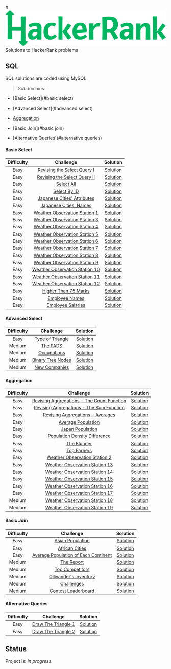 #![Example screenshot](img/HackerRank.png)
Solutions to HackerRank problems
## SQL
SQL solutions are coded using MySQL
 >Subdomains:
* [Basic Select](#basic select)

* [Advanced Select](#advanced select)

* [Aggregation](#aggregation)

* [Basic Join](#basic join)

* [Alternative Queries](#alternative queries)



#### Basic Select
Difficulty | Challenge | Solution
:-------------------:|:-------------------:|:-------------------:
Easy|[Revising the Select Query I](https://www.hackerrank.com/challenges/revising-the-select-query/problem)|[Solution](https://github.com/ptali/HackerRank/blob/master/src/SQL/BasicSelect/RevisingTheSelectQueryI.sql)
Easy|[Revising the Select Query II](https://www.hackerrank.com/challenges/revising-the-select-query-2/problem)|[Solution](https://github.com/ptali/HackerRank/blob/master/src/SQL/BasicSelect/RevisingtheSelectQueryII.sql)
Easy|[Select All](https://www.hackerrank.com/challenges/select-all-sql/problem)|[Solution](https://github.com/ptali/HackerRank/blob/master/src/SQL/BasicSelect/SelectAll.sql)
Easy|[Select By ID](https://www.hackerrank.com/challenges/select-by-id/problem)|[Solution](https://github.com/ptali/HackerRank/blob/master/src/SQL/BasicSelect/SelectByID.sql)
Easy|[Japanese Cities' Attributes](https://www.hackerrank.com/challenges/japanese-cities-attributes/problem)|[Solution](https://github.com/ptali/HackerRank/blob/master/src/SQL/BasicSelect/JapaneseCities'Attributes.sql)
Easy|[Japanese Cities' Names](https://www.hackerrank.com/challenges/japanese-cities-name/problem)|[Solution](https://github.com/ptali/HackerRank/blob/master/src/SQL/BasicSelect/JapaneseCities'Names.sql)
Easy|[Weather Observation Station 1](https://www.hackerrank.com/challenges/weather-observation-station-1/problem)|[Solution](https://github.com/ptali/HackerRank/blob/master/src/SQL/BasicSelect/WeatherObservationStation1.sql)
Easy|[Weather Observation Station 3](https://www.hackerrank.com/challenges/weather-observation-station-3/problem)|[Solution](https://github.com/ptali/HackerRank/blob/master/src/SQL/BasicSelect/WeatherObservationStation3.sql)
Easy|[Weather Observation Station 4](https://www.hackerrank.com/challenges/weather-observation-station-4/problem)|[Solution](https://github.com/ptali/HackerRank/blob/master/src/SQL/BasicSelect/WeatherObservationStation4.sql)
Easy|[Weather Observation Station 5](https://www.hackerrank.com/challenges/weather-observation-station-5/problem)|[Solution](https://github.com/ptali/HackerRank/blob/master/src/SQL/BasicSelect/WeatherObservationStation5.sql)
Easy|[Weather Observation Station 6](https://www.hackerrank.com/challenges/weather-observation-station-6/problem)|[Solution](https://github.com/ptali/HackerRank/blob/master/src/SQL/BasicSelect/WeatherObservationStation6.sql)
Easy|[Weather Observation Station 7](https://www.hackerrank.com/challenges/weather-observation-station-7/problem)|[Solution](https://github.com/ptali/HackerRank/blob/master/src/SQL/BasicSelect/WeatherObservationStation7.sql)
Easy|[Weather Observation Station 8](https://www.hackerrank.com/challenges/weather-observation-station-8/problem)|[Solution](https://github.com/ptali/HackerRank/blob/master/src/SQL/BasicSelect/WeatherObservationStation8.sql)
Easy|[Weather Observation Station 9](https://www.hackerrank.com/challenges/weather-observation-station-9/problem)|[Solution](https://github.com/ptali/HackerRank/blob/master/src/SQL/BasicSelect/WeatherObservationStation9.sql)
Easy|[Weather Observation Station 10](https://www.hackerrank.com/challenges/weather-observation-station-10/problem)|[Solution](https://github.com/ptali/HackerRank/blob/master/src/SQL/BasicSelect/WeatherObservationStation10.sql)
Easy|[Weather Observation Station 11](https://www.hackerrank.com/challenges/weather-observation-station-11/problem)|[Solution](https://github.com/ptali/HackerRank/blob/master/src/SQL/BasicSelect/WeatherObservationStation11.sql)
Easy|[Weather Observation Station 12](https://www.hackerrank.com/challenges/weather-observation-station-12/problem)|[Solution](https://github.com/ptali/HackerRank/blob/master/src/SQL/BasicSelect/WeatherObservationStation12.sql)
Easy|[Higher Than 75 Marks](https://www.hackerrank.com/challenges/more-than-75-marks/problem)|[Solution](https://github.com/ptali/HackerRank/blob/master/src/SQL/BasicSelect/HigherThan75Marks.sql)
Easy|[Employee Names](https://www.hackerrank.com/challenges/name-of-employees/problem)|[Solution](https://github.com/ptali/HackerRank/blob/master/src/SQL/BasicSelect/EmployeeNames.sql)
Easy|[Employee Salaries](https://www.hackerrank.com/challenges/salary-of-employees/problem)|[Solution](https://github.com/ptali/HackerRank/blob/master/src/SQL/BasicSelect/EmployeeSalaries.sql)

#### Advanced Select
Difficulty | Challenge | Solution
:-------------------:|:-------------------:|:-------------------:
Easy|[Type of Triangle](https://www.hackerrank.com/challenges/what-type-of-triangle/problem)|[Solution](https://github.com/ptali/HackerRank/blob/master/src/SQL/AdvancedSelect/TypeOfTriangle.sql)
Medium|[The PADS](https://www.hackerrank.com/challenges/the-pads/problem)|[Solution](https://github.com/ptali/HackerRank/blob/master/src/SQL/AdvancedSelect/ThePADS.sql)
Medium|[Occupations](https://www.hackerrank.com/challenges/occupations/problem)|[Solution](https://github.com/ptali/HackerRank/blob/master/src/SQL/AdvancedSelect/Occupations.sql)
Medium|[Binary Tree Nodes](https://www.hackerrank.com/challenges/binary-search-tree-1/problem)|[Solution](https://github.com/ptali/HackerRank/blob/master/src/SQL/AdvancedSelect/BinaryTreeNodes.sql)
Medium|[New Companies](https://www.hackerrank.com/challenges/the-company/problem)|[Solution](https://github.com/ptali/HackerRank/blob/master/src/SQL/AdvancedSelect/NewCompanies.sql)

#### Aggregation
Difficulty | Challenge | Solution
:-------------------:|:-------------------:|:-------------------:
Easy|[Revising Aggregations - The Count Function](https://www.hackerrank.com/challenges/revising-aggregations-the-count-function/problem)|[Solution](https://github.com/ptali/HackerRank/blob/master/src/SQL/Aggregation/RevisingAggregations-TheCountFunction.sql)
Easy|[Revising Aggregations - The Sum Function](https://www.hackerrank.com/challenges/revising-aggregations-sum/problem)|[Solution](https://github.com/ptali/HackerRank/blob/master/src/SQL/Aggregation/RevisingAggregations-TheSumFunction.sql)
Easy|[Revising Aggregations - Averages](https://www.hackerrank.com/challenges/revising-aggregations-the-average-function/problem)|[Solution](https://github.com/ptali/HackerRank/blob/master/src/SQL/Aggregation/RevisingAggregations-Averages.sql)
Easy|[Average Population](https://www.hackerrank.com/challenges/average-population/problem)|[Solution](https://github.com/ptali/HackerRank/blob/master/src/SQL/Aggregation/AveragePopulation.sql)
Easy|[Japan Population](https://www.hackerrank.com/challenges/japan-population/problem)|[Solution](https://github.com/ptali/HackerRank/blob/master/src/SQL/Aggregation/JapanPopulation.sql)
Easy|[Population Density Difference](https://www.hackerrank.com/challenges/population-density-difference/problem)|[Solution](https://github.com/ptali/HackerRank/blob/master/src/SQL/Aggregation/PopulationDensityDifference.sql)
Easy|[The Blunder](https://www.hackerrank.com/challenges/the-blunder/problem)|[Solution](https://github.com/ptali/HackerRank/blob/master/src/SQL/Aggregation/TheBlunder.sql)
Easy|[Top Earners](https://www.hackerrank.com/challenges/earnings-of-employees/problem)|[Solution](https://github.com/ptali/HackerRank/blob/master/src/SQL/Aggregation/TopEarners.sql)
Easy|[Weather Observation Station 2](https://www.hackerrank.com/challenges/weather-observation-station-2/problem)|[Solution](https://github.com/ptali/HackerRank/blob/master/src/SQL/Aggregation/WeatherObservationStation2.sql)
Easy|[Weather Observation Station 13](https://www.hackerrank.com/challenges/weather-observation-station-13/problem)|[Solution](https://github.com/ptali/HackerRank/blob/master/src/SQL/Aggregation/WeatherObservationStation13.sql)
Easy|[Weather Observation Station 14](https://www.hackerrank.com/challenges/weather-observation-station-14/problem)|[Solution](https://github.com/ptali/HackerRank/blob/master/src/SQL/Aggregation/WeatherObservationStation14.sql)
Easy|[Weather Observation Station 15](https://www.hackerrank.com/challenges/weather-observation-station-15/problem)|[Solution](https://github.com/ptali/HackerRank/blob/master/src/SQL/Aggregation/WeatherObservationStation15.sql)
Easy|[Weather Observation Station 16](https://www.hackerrank.com/challenges/weather-observation-station-16/problem)|[Solution](https://github.com/ptali/HackerRank/blob/master/src/SQL/Aggregation/WeatherObservationStation16.sql)
Easy|[Weather Observation Station 17](https://www.hackerrank.com/challenges/weather-observation-station-17/problem)|[Solution](https://github.com/ptali/HackerRank/blob/master/src/SQL/Aggregation/WeatherObservationStation17.sql)
Medium|[Weather Observation Station 18](https://www.hackerrank.com/challenges/weather-observation-station-18/problem)|[Solution](https://github.com/ptali/HackerRank/blob/master/src/SQL/Aggregation/WeatherObservationStation18.sql)
Medium|[Weather Observation Station 19](https://www.hackerrank.com/challenges/weather-observation-station-19/problem)|[Solution](https://github.com/ptali/HackerRank/blob/master/src/SQL/Aggregation/WeatherObservationStation19.sql)

#### Basic Join
Difficulty | Challenge | Solution
:-------------------:|:-------------------:|:-------------------:
Easy|[Asian Population](https://www.hackerrank.com/challenges/asian-population/problem)|[Solution](https://github.com/ptali/HackerRank/blob/master/src/SQL/BasicJoin/AsianPopulation.sql)
Easy|[African Cities](https://www.hackerrank.com/challenges/african-cities/problem)|[Solution](https://github.com/ptali/HackerRank/blob/master/src/SQL/BasicJoin/AfricanCities.sql)
Easy|[Average Population of Each Continent](https://www.hackerrank.com/challenges/average-population-of-each-continent/problem)|[Solution](https://github.com/ptali/HackerRank/blob/master/src/SQL/BasicJoin/AveragePopulationofEachContinent.sql)
Medium|[The Report](https://www.hackerrank.com/challenges/the-report/problem)|[Solution](https://github.com/ptali/HackerRank/blob/master/src/SQL/BasicJoin/TheReport.sql)
Medium|[Top Competitors](https://www.hackerrank.com/challenges/full-score/problem)|[Solution](https://github.com/ptali/HackerRank/blob/master/src/SQL/BasicJoin/TopCompetitors.sql)
Medium|[Ollivander's Inventory](https://www.hackerrank.com/challenges/harry-potter-and-wands/problem)|[Solution](https://github.com/ptali/HackerRank/blob/master/src/SQL/BasicJoin/Ollivander'sInventory.sql)
Medium|[Challenges](https://www.hackerrank.com/challenges/challenges/problem)|[Solution](https://github.com/ptali/HackerRank/blob/master/src/SQL/BasicJoin/Challenges.sql)
Medium|[Contest Leaderboard](https://www.hackerrank.com/challenges/contest-leaderboard/problem)|[Solution](https://github.com/ptali/HackerRank/blob/master/src/SQL/BasicJoin/ContestLeaderboard.sql)

#### Alternative Queries
Difficulty | Challenge | Solution
:-------------------:|:-------------------:|:-------------------:
Easy|[Draw The Triangle 1](https://www.hackerrank.com/challenges/draw-the-triangle-1/problem)|[Solution](https://github.com/ptali/HackerRank/blob/master/src/SQL/AlternativeQueries/DrawTheTriangle1.sql)
Easy|[Draw The Triangle 2](https://www.hackerrank.com/challenges/draw-the-triangle-2/problem)|[Solution](https://github.com/ptali/HackerRank/blob/master/src/SQL/AlternativeQueries/DrawTheTriangle2.sql)

## Status

Project is: _in progress_.